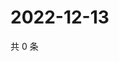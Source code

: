 # 2022-12-13

共 0 条

<!-- BEGIN WEIBO -->
<!-- 最后更新时间 Tue Dec 13 2022 11:21:53 GMT+0800 (China Standard Time) -->

<!-- END WEIBO -->
